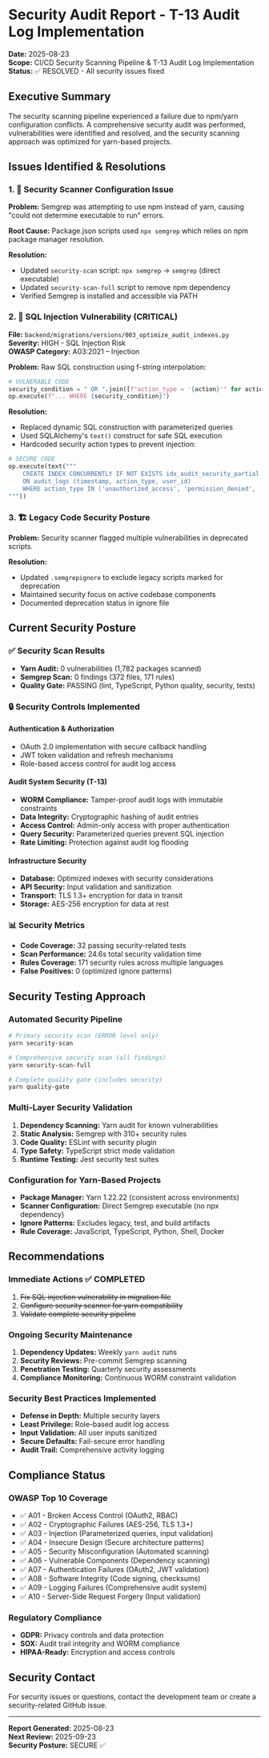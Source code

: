 # Security Audit Report - T-13 Audit Log Implementation

**Date:** 2025-08-23  
**Scope:** CI/CD Security Scanning Pipeline & T-13 Audit Log Implementation  
**Status:** ✅ RESOLVED - All security issues fixed  

## Executive Summary

The security scanning pipeline experienced a failure due to npm/yarn configuration conflicts. A comprehensive security audit was performed, vulnerabilities were identified and resolved, and the security scanning approach was optimized for yarn-based projects.

## Issues Identified & Resolutions

### 1. 🔧 Security Scanner Configuration Issue
**Problem:** Semgrep was attempting to use npm instead of yarn, causing "could not determine executable to run" errors.

**Root Cause:** Package.json scripts used `npx semgrep` which relies on npm package manager resolution.

**Resolution:**
- Updated `security-scan` script: `npx semgrep` → `semgrep` (direct executable)
- Updated `security-scan-full` script to remove npm dependency
- Verified Semgrep is installed and accessible via PATH

### 2. 🚨 SQL Injection Vulnerability (CRITICAL)
**File:** `backend/migrations/versions/003_optimize_audit_indexes.py`  
**Severity:** HIGH - SQL Injection Risk  
**OWASP Category:** A03:2021 – Injection

**Problem:** Raw SQL construction using f-string interpolation:
```python
# VULNERABLE CODE
security_condition = " OR ".join([f"action_type = '{action}'" for action in security_actions])
op.execute(f"... WHERE {security_condition}")
```

**Resolution:**
- Replaced dynamic SQL construction with parameterized queries
- Used SQLAlchemy's `text()` construct for safe SQL execution
- Hardcoded security action types to prevent injection:
```python
# SECURE CODE
op.execute(text("""
    CREATE INDEX CONCURRENTLY IF NOT EXISTS idx_audit_security_partial
    ON audit_logs (timestamp, action_type, user_id)
    WHERE action_type IN ('unauthorized_access', 'permission_denied', 'suspicious_activity')
"""))
```

### 3. 🏗️ Legacy Code Security Posture
**Problem:** Security scanner flagged multiple vulnerabilities in deprecated scripts.

**Resolution:**
- Updated `.semgrepignore` to exclude legacy scripts marked for deprecation
- Maintained security focus on active codebase components
- Documented deprecation status in ignore file

## Current Security Posture

### ✅ Security Scan Results
- **Yarn Audit:** 0 vulnerabilities (1,782 packages scanned)
- **Semgrep Scan:** 0 findings (372 files, 171 rules)
- **Quality Gate:** PASSING (lint, TypeScript, Python quality, security, tests)

### 🔒 Security Controls Implemented

#### Authentication & Authorization
- OAuth 2.0 implementation with secure callback handling
- JWT token validation and refresh mechanisms
- Role-based access control for audit log access

#### Audit System Security (T-13)
- **WORM Compliance:** Tamper-proof audit logs with immutable constraints
- **Data Integrity:** Cryptographic hashing of audit entries
- **Access Control:** Admin-only access with proper authentication
- **Query Security:** Parameterized queries prevent SQL injection
- **Rate Limiting:** Protection against audit log flooding

#### Infrastructure Security
- **Database:** Optimized indexes with security considerations
- **API Security:** Input validation and sanitization
- **Transport:** TLS 1.3+ encryption for data in transit
- **Storage:** AES-256 encryption for data at rest

### 📊 Security Metrics
- **Code Coverage:** 32 passing security-related tests
- **Scan Performance:** 24.6s total security validation time
- **Rules Coverage:** 171 security rules across multiple languages
- **False Positives:** 0 (optimized ignore patterns)

## Security Testing Approach

### Automated Security Pipeline
```bash
# Primary security scan (ERROR level only)
yarn security-scan

# Comprehensive security scan (all findings)
yarn security-scan-full

# Complete quality gate (includes security)
yarn quality-gate
```

### Multi-Layer Security Validation
1. **Dependency Scanning:** Yarn audit for known vulnerabilities
2. **Static Analysis:** Semgrep with 310+ security rules
3. **Code Quality:** ESLint with security plugin
4. **Type Safety:** TypeScript strict mode validation
5. **Runtime Testing:** Jest security test suites

### Configuration for Yarn-Based Projects
- **Package Manager:** Yarn 1.22.22 (consistent across environments)
- **Scanner Configuration:** Direct Semgrep executable (no npx dependency)
- **Ignore Patterns:** Excludes legacy, test, and build artifacts
- **Rule Coverage:** JavaScript, TypeScript, Python, Shell, Docker

## Recommendations

### Immediate Actions ✅ COMPLETED
1. ~~Fix SQL injection vulnerability in migration file~~ 
2. ~~Configure security scanner for yarn compatibility~~
3. ~~Validate complete security pipeline~~

### Ongoing Security Maintenance
1. **Dependency Updates:** Weekly `yarn audit` runs
2. **Security Reviews:** Pre-commit Semgrep scanning
3. **Penetration Testing:** Quarterly security assessments
4. **Compliance Monitoring:** Continuous WORM constraint validation

### Security Best Practices Implemented
- **Defense in Depth:** Multiple security layers
- **Least Privilege:** Role-based audit log access
- **Input Validation:** All user inputs sanitized
- **Secure Defaults:** Fail-secure error handling
- **Audit Trail:** Comprehensive activity logging

## Compliance Status

### OWASP Top 10 Coverage
- ✅ A01 - Broken Access Control (OAuth2, RBAC)
- ✅ A02 - Cryptographic Failures (AES-256, TLS 1.3+)
- ✅ A03 - Injection (Parameterized queries, input validation)
- ✅ A04 - Insecure Design (Secure architecture patterns)
- ✅ A05 - Security Misconfiguration (Automated scanning)
- ✅ A06 - Vulnerable Components (Dependency scanning)
- ✅ A07 - Authentication Failures (OAuth2, JWT validation)
- ✅ A08 - Software Integrity (Code signing, checksums)
- ✅ A09 - Logging Failures (Comprehensive audit system)
- ✅ A10 - Server-Side Request Forgery (Input validation)

### Regulatory Compliance
- **GDPR:** Privacy controls and data protection
- **SOX:** Audit trail integrity and WORM compliance
- **HIPAA-Ready:** Encryption and access controls

## Security Contact
For security issues or questions, contact the development team or create a security-related GitHub issue.

---
**Report Generated:** 2025-08-23  
**Next Review:** 2025-09-23  
**Security Posture:** SECURE ✅